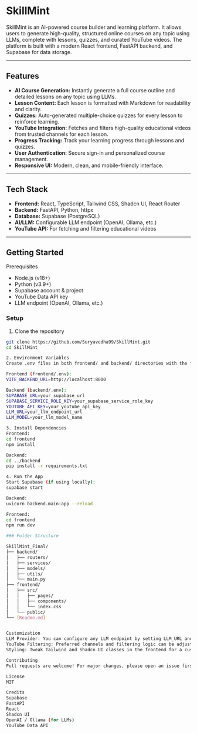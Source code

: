 # SkillMint

SkillMint is an AI-powered course builder and learning platform. It allows users to generate high-quality, structured online courses on any topic using LLMs, complete with lessons, quizzes, and curated YouTube videos. The platform is built with a modern React frontend, FastAPI backend, and Supabase for data storage.

---

## Features

- **AI Course Generation:** Instantly generate a full course outline and detailed lessons on any topic using LLMs.
- **Lesson Content:** Each lesson is formatted with Markdown for readability and clarity.
- **Quizzes:** Auto-generated multiple-choice quizzes for every lesson to reinforce learning.
- **YouTube Integration:** Fetches and filters high-quality educational videos from trusted channels for each lesson.
- **Progress Tracking:** Track your learning progress through lessons and quizzes.
- **User Authentication:** Secure sign-in and personalized course management.
- **Responsive UI:** Modern, clean, and mobile-friendly interface.

---

## Tech Stack

- **Frontend:** React, TypeScript, Tailwind CSS, Shadcn UI, React Router
- **Backend:** FastAPI, Python, httpx
- **Database:** Supabase (PostgreSQL)
- **AI/LLM:** Configurable LLM endpoint (OpenAI, Ollama, etc.)
- **YouTube API:** For fetching and filtering educational videos

---

## Getting Started

Prerequisites

- Node.js (v18+)
- Python (v3.9+)
- Supabase account & project
- YouTube Data API key
- LLM endpoint (OpenAI, Ollama, etc.)

### Setup

1. Clone the repository

```sh
git clone https://github.com/Suryavedha99/SkillMint.git
cd SkillMint

2. Environment Variables
Create .env files in both frontend/ and backend/ directories with the following keys:

Frontend (frontend/.env):
VITE_BACKEND_URL=http://localhost:8000

Backend (backend/.env):
SUPABASE_URL=your_supabase_url
SUPABASE_SERVICE_ROLE_KEY=your_supabase_service_role_key
YOUTUBE_API_KEY=your_youtube_api_key
LLM_URL=your_llm_endpoint_url
LLM_MODEL=your_llm_model_name

3. Install Dependencies
Frontend:
cd frontend
npm install

Backend:
cd ../backend
pip install -r requirements.txt

4. Run the App
Start Supabase (if using locally):
supabase start

Backend:
uvicorn backend.main:app --reload

Frontend:
cd frontend
npm run dev

### Folder Structure

SkillMint_Final/
├── backend/
│   ├── routers/
│   ├── services/
│   ├── models/
│   ├── utils/
│   └── main.py
├── frontend/
│   ├── src/
│   │   ├── pages/
│   │   ├── components/
│   │   └── index.css
│   └── public/
└── [Readme.md]


Customization
LLM Provider: You can configure any LLM endpoint by setting LLM_URL and LLM_MODEL in the backend .env.
YouTube Filtering: Preferred channels and filtering logic can be adjusted in backend/services/youtube_service.py.
Styling: Tweak Tailwind and Shadcn UI classes in the frontend for a custom look.

Contributing
Pull requests are welcome! For major changes, please open an issue first to discuss what you would like to change.

License
MIT

Credits
Supabase
FastAPI
React
Shadcn UI
OpenAI / Ollama (for LLMs)
YouTube Data API